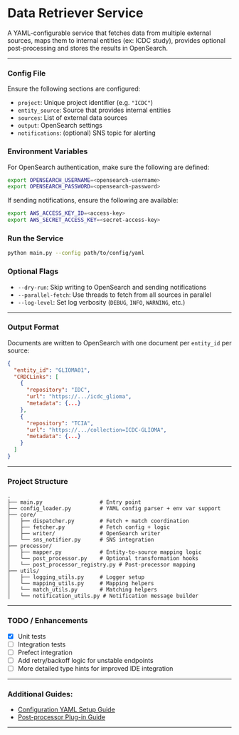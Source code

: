 # Data Retriever Service

A YAML-configurable service that fetches data from multiple external sources, maps them to internal entities (ex: ICDC study), provides optional post-processing and stores the results in OpenSearch.

---

### Config File

Ensure the following sections are configured:

- `project`: Unique project identifier (e.g. `"ICDC"`)
- `entity_source`: Source that provides internal entities
- `sources`: List of external data sources
- `output`: OpenSearch settings
- `notifications`: (optional) SNS topic for alerting

### Environment Variables

For OpenSearch authentication, make sure the following are defined:

```bash
export OPENSEARCH_USERNAME=<opensearch-username>
export OPENSEARCH_PASSWORD=<opensearch-password>
```

If sending notifications, ensure the following are available:

```bash
export AWS_ACCESS_KEY_ID=<access-key>
export AWS_SECRET_ACCESS_KEY=<secret-access-key>
```

### Run the Service

```bash
python main.py --config path/to/config/yaml
```

### Optional Flags

- `--dry-run`: Skip writing to OpenSearch and sending notifications  
- `--parallel-fetch`: Use threads to fetch from all sources in parallel  
- `--log-level`: Set log verbosity (`DEBUG`, `INFO`, `WARNING`, etc.)  

---

### Output Format

Documents are written to OpenSearch with one document per `entity_id` per source:

```json
{
  "entity_id": "GLIOMA01",
  "CRDCLinks": [
    {
      "repository": "IDC",
      "url": "https://.../icdc_glioma",
      "metadata": {...}
    },
    {
      "repository": "TCIA",
      "url": "https://.../collection=ICDC-GLIOMA",
      "metadata": {...}
    }
  ]
}
```

---

### Project Structure

```
.
├── main.py                  # Entry point
├── config_loader.py         # YAML config parser + env var support
├── core/
│   ├── dispatcher.py        # Fetch + match coordination
│   ├── fetcher.py           # Fetch config + logic
│   ├── writer/              # OpenSearch writer
│   └── sns_notifier.py      # SNS integration
├── processor/
│   ├── mapper.py            # Entity-to-source mapping logic
│   └── post_processor.py    # Optional transformation hooks
│   └── post_processor_registry.py # Post-processor mapping
├── utils/
│   ├── logging_utils.py     # Logger setup
│   └── mapping_utils.py     # Mapping helpers
│   └── match_utils.py       # Matching helpers
│   └── notification_utils.py # Notification message builder
```

---

### TODO / Enhancements

- [x] Unit tests 
- [ ] Integration tests 
- [ ] Prefect integration
- [ ] Add retry/backoff logic for unstable endpoints
- [ ] More detailed type hints for improved IDE integration

---

### Additional Guides:

- [Configuration YAML Setup Guide](docs/CONFIG_GUIDE.md)
- [Post-processor Plug-in Guide](docs/POST_PROCESSOR_GUIDE.md)

---
